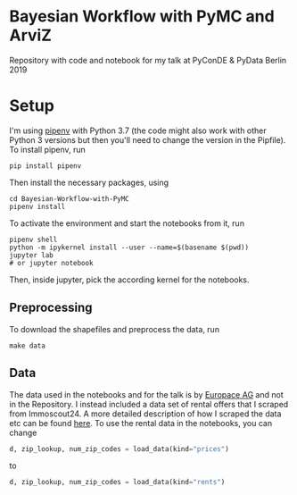 # Bayesian Workflow with PyMC and ArviZ

Repository with code and notebook for my talk at PyConDE &amp; PyData Berlin 2019




# Setup


I'm using [pipenv](http://docs.pipenv.org/en/latest/install/#installing-pipenv) with Python 3.7 (the code might also work with other Python 3 versions but then you'll need to change the version in the Pipfile).
To install pipenv, run
```
pip install pipenv
```
Then install the necessary packages, using
```
cd Bayesian-Workflow-with-PyMC
pipenv install
```
To activate the environment and start the notebooks from it, run
```
pipenv shell
python -m ipykernel install --user --name=$(basename $(pwd))
jupyter lab
# or jupyter notebook
```
Then, inside jupyter, pick the according kernel for the notebooks.

## Preprocessing
To download the shapefiles and preprocess the data, run
```
make data
```

## Data
The data used in the notebooks and for the talk is by [Europace AG](www.europace.de) and not in the Repository. I instead included a data set of rental offers that I scraped from Immoscout24. A more detailed description of how I scraped the data etc can be found [here](https://www.kaggle.com/corrieaar/apartment-rental-offers-in-germany).
To use the rental data in the notebooks, you can change 
```python
d, zip_lookup, num_zip_codes = load_data(kind="prices")   
```
to 
```python
d, zip_lookup, num_zip_codes = load_data(kind="rents")
```
